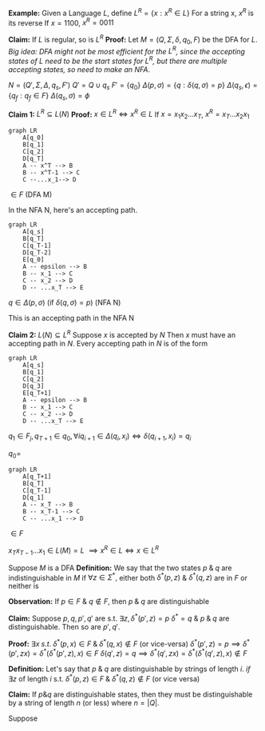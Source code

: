 **Example:**
Given a Language $L$, define $L^{R}=\{x:x^{R} \in L\}$
For a string x, $x^{R}$ is its reverse
If $x = 1100$, $x^{R}=0011$

**Claim:** If $L$ is regular, so is $L^{R}$
**Proof:** Let $M = (Q, \Sigma, \delta, q_{0}, F)$ be the DFA for $L$.
*Big idea: DFA might not be most efficient for the $L^{R}$, since the accepting states of $L$ need to be the start states for $L^{R}$, but there are multiple accepting states, so need to make an NFA*.

$N=(Q', \Sigma, \Delta, q_{s}, F')$
$Q' = Q \cup q_{s}$
$F' = \{q_{0}\}$
$\Delta(p,\sigma) = \{q: \delta(q,\sigma) = p\}$
$\Delta(q_{s},\epsilon)=\{q_{f}:q_{f} \in F\}$
$\Delta(q_{s},\sigma)=\phi$

**Claim 1:** $L^{R} \subseteq L(N)$
**Proof:** $x \in L^{R} \iff x^{R} \in L$
If $x = x_{1}x_{2}...x_{T}$,
$x^{R}=x_{T}...x_{2}x_{1}$
```mermaid
graph LR
	A[q_0]
	B[q_1]
	C[q_2]
	D[q_T]
	A -- x^T --> B
	B -- x^T-1 --> C
	C --...x_1--> D
```
$\in F$ (DFA M)

In the NFA N, here's an accepting path.
```mermaid
graph LR
	A[q_s]
	B[q_T]
	C[q_T-1]
	D[q_T-2]
	E[q_0]
	A -- epsilon --> B
	B -- x_1 --> C
	C -- x_2 --> D
	D -- ...x_T --> E
```
$q \in \Delta(p, \sigma)$ (if $\delta(q,\sigma)=p$)
(NFA N)

This is an accepting path in the NFA N

**Claim 2:**
$L(N) \subseteq L^{R}$
Suppose $x$ is accepted by $N$
Then $x$ must have an accepting path in $N$.
Every accepting path in $N$ is of the form
```mermaid
graph LR
	A[q_s]
	B[q_1]
	C[q_2]
	D[q_3]
	E[q_T+1]
	A -- epsilon --> B
	B -- x_1 --> C
	C -- x_2 --> D
	D -- ...x_T --> E
```
$q_{1} \in F_{j}, q_{T+1} \in q_{0}, \forall i q_{i+1}\in \Delta(q_{i},x_{i}) \iff \delta(q_{i+1},x_{i}) = q_{i}$

$q_{0}=$
```mermaid
graph LR
	A[q_T+1]
	B[q_T]
	C[q_T-1]
	D[q_1]
	A -- x_T --> B
	B -- x_T-1 --> C
	C -- ...x_1 --> D
```
$\in F$

$x_{T}x_{T-1}...x_{1} \in L(M) = L$
$\implies x^{R} \in L \iff x \in L^{R}$

Suppose $M$ is a DFA
**Definition:**
We say that the two states $p \;\&\; q$ are indistinguishable in $M$ if $\forall z \in \Sigma^{*},$ either both $\delta^{*}(p, z)$ & $\delta^{*}(q,z)$ are in $F$ or neither is

**Observation:** If $p \in F$ & $q \notin F$, then $p \;\&\; q$ are distinguishable

**Claim:** Suppose $p,q,p',q'$ are s.t. $\exists z, \delta^{*}(p',z)=p$
$\delta^{*}=q$ & $p \;\&\; q$ are distinguishable. Then so are $p',q'$.

**Proof:**
$\exists x \; s.t. \;\delta^{*}(p,x) \in F \;\&\; \delta^{*}(q,x) \notin F$ (or vice-versa)
$\delta^{*}(p',z)=p \implies \delta^{*}(p',zx)=\delta^{*}(\delta^{*}(p',z),x) \in F$
$\delta(q',z)=q \implies \delta^{*}(q',zx) = \delta^{*}(\delta^{*}(q',z),x) \notin F$

**Definition:**
Let's say that $p \;\&\; q$ are distinguishable by strings of length $i$.
$if \;\exists z$ of length $i$ s.t.
$\delta^{*}(p,z) \in F \;\&\; \delta^{*}(q,z) \notin F$ (or vice versa)

**Claim:** If $p \& q$ are distinguishable states, then they must be distinguishable by a string of length $n$ (or less) where $n=|Q|$.

Suppose